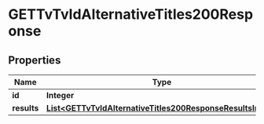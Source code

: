 

# GETTvTvIdAlternativeTitles200Response


## Properties

| Name | Type | Description | Notes |
|------------ | ------------- | ------------- | -------------|
|**id** | **Integer** |  |  [optional] |
|**results** | [**List&lt;GETTvTvIdAlternativeTitles200ResponseResultsInner&gt;**](GETTvTvIdAlternativeTitles200ResponseResultsInner.md) |  |  [optional] |



